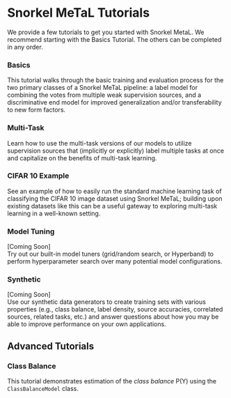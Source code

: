 # Snorkel MeTaL Tutorials

We provide a few tutorials to get you started with Snorkel MetaL.
We recommend starting with the Basics Tutorial. 
The others can be completed in any order.

### Basics
This tutorial walks through the basic training and evaluation process for the two primary classes of a Snorkel MeTaL pipeline: a label model for combining the votes from multiple weak supervision sources, and a discriminative end model for improved generalization and/or transferability to new form factors.

### Multi-Task
Learn how to use the multi-task versions of our models to utilize supervision sources that (implicitly or explicitly) label multiple tasks at once and capitalize on the benefits of multi-task learning.

### CIFAR 10 Example
See an example of how to easily run the standard machine learning task of classifying the CIFAR 10 image dataset using Snorkel MeTaL; building upon existing datasets like this can be a useful gateway to exploring multi-task learning in a well-known setting.

### Model Tuning
[Coming Soon]  
Try out our built-in model tuners (grid/random search, or Hyperband) to perform hyperparameter search over many potential model configurations.

### Synthetic
[Coming Soon]  
Use our synthetic data generators to create training sets with various properties (e.g., class balance, label density, source accuracies, correlated sources, related tasks, etc.) and answer questions about how you may be able to improve performance on your own applications.


## Advanced Tutorials

### Class Balance
This tutorial demonstrates estimation of the _class balance_ P(Y) using the `ClassBalanceModel` class.
